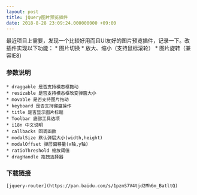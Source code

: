 ```yaml
---
layout: post
title: jQuery图片预览插件
date: 2018-8-28 23:09:24.000000000 +09:00
---
```


最近项目上需要，发现一个比较好用而且UI友好的图片预览插件，记录一下。改插件实现以下功能：
    * 图片切换
    * 放大、缩小（支持鼠标滚轮）
    * 图片旋转（兼容IE8）

### 参数说明

    * draggable 是否支持模态框拖动
    * resizable 是否支持模态框改变弹窗大小
    * movable 是否支持图片拖动
    * keyboard 是否支持键盘操作
    * title 是否显示图片标题
    * Toolbar 底部工具选项
    * i18n 中文说明
    * callbacks 回调函数
    * modalSize 默认弹层大小(width,height)
    * modalOffset 弹层偏移量(x轴,y轴)
    * ratioThreshold 缩放阈值
    * dragHandle 拖拽选择器

### 下载链接

    [jquery-router](https://pan.baidu.com/s/1pzmS7V4tjd2Mh6m_BatltQ)



